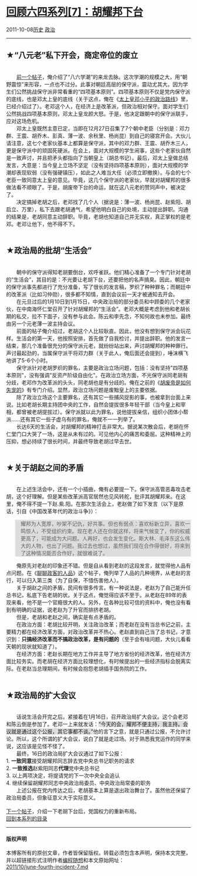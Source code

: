 <!DOCTYPE html>
<html xmlns="http://www.w3.org/1999/xhtml" xml:lang="zh-CN">
<head>
<meta http-equiv="Content-Type" content="text/html; charset=utf-8" />
<meta name="generator" content="Python script by program.think@gmail.com" />
<meta name="provider" content="program-think.blogspot.com" />
<link type="text/css" rel="stylesheet" href="../../css/program-think.css" />
<title>回顾六四系列[7]：胡耀邦下台 - 编程随想的博客</title>
</head>
<body>
<div id="main" style="width:100%;">
<h1><a href="../../index.md" title="回到首页">回顾六四系列[7]：胡耀邦下台</a></h1>
<div class="post-info"><span class="date-header">2011-10-08</span><a href="../../tags/E58E86E58FB2.md" class="tag">历史</a> <a href="../../tags/E694BFE6B2BB.md" class="tag">政治</a> </div>
<hr>
<div class="post">
<h2>★“八元老”私下开会，商定帝位的废立</h2><br />&#12288;&#12288;<a href="../../2011/09/june-fourth-incident-6.md" target="_blank">前一个帖子</a>，俺介绍了“八六学潮”的来龙去脉。这次学潮的规模之大，用“朝野震惊”来形容，一点也不过分。此事对朝廷高层的保守派，震动尤其大。因为学生们公然挑战保守派非常看重的“四项基本原则”。四项基本原则不仅是党内保守派的底线，也是邓太上皇的底线（关于这点，俺在《<a href="../../2011/07/june-fourth-incident-3.md">太上皇邓小平的政治路线</a>》里，已经介绍过了）。老邓这个人，在经济上是改革派，但政治相对保守。面对学生们公然挑战四项基本原则，邓太上皇龙颜大怒。于是，他决定跟朝中的保守派联手，应对这场危机。<!--program-think--><br />&#12288;&#12288;邓太上皇既然主意已定，当即在12月27日召集了7个朝中老臣（分别是：邓力群、王震、胡乔木、彭真、薄一波、余秋里、杨尚昆）到自己的寝宫开会。大伙儿请注意，这七个老家伙基本上都算是保守派，其中的邓力群、王震、胡乔木三人，更是保守派中的顽固死硬派。在会上，面对大规模的学生闹事，这些个老家伙自然是一致声讨，并且把矛头都指向了当朝皇上（胡总书记）。最后，邓太上皇做总结发言，大意是：当今皇上立场不坚定（没有坚持四项基本原则），面对大规模的学潮却表现软弱（没有强硬镇压），如此之人难当大任（必须立即撤换）。与会的七个老臣一致同意太上皇的意见。毕竟，这几个保守派的老家伙，早就对胡耀邦的很多做法看不顺眼了。于是，胡废帝下台的命运，就在这八元老的赞同声中，被决定了。<br />&#12288;&#12288;决定搞掉老胡之后，老邓找了几个人（据说是：薄一波、杨尚昆、赵紫阳、胡启立、万里），私下去跟老胡通气，希望他明白自己的处境，主动提出辞职。沟通的结果是，老胡同意主动辞职。毕竟，老胡也知道自己并无实权，真正掌权的是老邓。老邓让他下，他不得不下。<br /><br /><h2>★政治局的批胡“生活会”</h2><br />&#12288;&#12288;朝中的保守派得知老胡要倒台，欢呼雀跃。他们精心准备了一个专门针对老胡的“生活会”，其目的是：不光要让老胡下台，还要把他的名声搞臭。因此，朝廷中的保守派事先都进行了充分准备，写了很长的发言稿，罗织了种种罪名；而朝廷中的改革派（比如习仲勋），很多都不知情，直到会议前一天才被通知去开会。<br />&#12288;&#12288;在元旦过后的1月10日到1月15日，中央政治局的部分委员和中顾委的几个老家伙，在中南海怀仁堂召开了针对胡耀邦的“生活会”。老邓大概是考虑到他和老胡长期的私交，拉不下面子，没有参与此会。陈云和李先念，不知何故也未参加。最终由另一个元老薄一波主持会议。<br />&#12288;&#12288;前面的帖子俺介绍过，老胡这个人比较耿直。因此，他没有想到保守派会玩花样。生活会的第一天，他按照安排，首先做了自我检讨，并提出辞职。他的发言一结束，那几个准备很充分的保守派元老，就纷纷站出来，声讨胡耀邦的种种罪行。声讨最起劲的，当属保守派干将邓力群（关于此人，俺后面还会提到），唾沫横飞地讲了5-6个小时。<br />&#12288;&#12288;保守派针对老胡罗织的罪名，主要是政治立场问题，包括：没有坚持"四项基本原则"，没有强调"反资产阶级自由化"。在政治立场方面，不光保守派同老胡有分歧，老邓作为改革派的头头，同老胡也是有分歧的。俺在之前的《<a href="../../2011/08/june-fourth-incident-5.md">胡废帝是如何失宠的</a>》有专门介绍。显然，政治立场问题是废黜皇上的主要依据。<br />&#12288;&#12288;除了政治立场这个主要罪名，还有其它一些捕风捉影的事，也被拿到台面上来说。比如老胡长期主持团中央的工作，自然会提拔很多年轻干部（当今皇上和宰相，都曾被老胡提拔过）。保守派就以此为罪名，说他提拔亲信，组织小团体小帮派……还有其它一些子虚乌有的罪名，俺就不一一列举了。<br />&#12288;&#12288;长达6天的生活会，对胡耀邦的精神打击非常大。据说某次散会后，老胡在怀仁堂门口大哭了一场，这是从未有过的。可见他内心的痛苦和委屈。这种精神上的压抑，想必持续了很长时间，并最终导致老胡过早去世。<br /><br /><h2>★关于胡赵之间的矛盾</h2><br />&#12288;&#12288;在上述生活会中，还有一个小插曲，俺有必要提一下。保守派高管恶毒攻击老胡，这个好理解。但是某些改革派高官居然也见风转舵，批评其胡耀邦来。在这里，俺不得不提一下赵.紫.阳。在那次生活会上，老赵做了如下发言（以下是原话，引自《中国改革年代的政治斗争》）：<br /><blockquote style="background-color:#DDD;">耀邦为人宽厚，吵架不记仇，好共事。但也有弱点：喜欢标新立异，喜欢一鸣惊人，不受组织约束。现在老人还在你就这样，将来气候变了，你的权威更高了，可能成为大问题。人再好，也会发生变化。斯大林、毛泽东这么伟大的人物，也出了问题。我过去也想过，虽然我们现在合作得很好，将来到了这种情况能否合作好，就很难说了。</blockquote>&#12288;&#12288;俺原先对老赵的印象还不错。但是自从看到老赵的这段发言，就觉得他人品有点问题。在《<a href="../../2011/06/politician-integrity.md">聊聊政客的人品</a>》这个帖子，俺列举了人品的几种境界，从老赵的言行，可以归入第三类（为了自保，不惜伤害他人）。<br />&#12288;&#12288;关于胡赵之间的矛盾，民间有很多传言。有一种说法是，老赵为了自己能升任总书记，私底下告老胡的状。关于这点，俺觉得应该不至于。从老赵在89年的表现来看，他不是一个官瘾很大的人。另外，在各种比较可信的资料中，俺也没有看到有明确的证据，说老赵为了升官而排挤老胡。<br />&#12288;&#12288;但是，老胡和老赵之间，确实是有点矛盾的。<br />&#12288;&#12288;在政治方面：老胡比较开明，关注政治改革；而老赵在没有当总书记之前，主要精力都在经济改革方面，对政治改革并不热心。老赵直到自己当了总书记，才意识到：<b>只搞经济改革而不搞政治改革，是有问题的</b>（至于会有啥问题，大伙儿看看天朝的现状就知道了）。<br />&#12288;&#12288;在经济方面：老赵长期在地方工作并主导了地方省份的经济改革，他在经济方面比较务实。而老胡在经济方面比较理想化，有时候提出的一些经济指标会脱离实际。在老赵当总理期间，有时候会抱怨老胡插手国务院的工作。<br /><br /><h2>★政治局的扩大会议</h2><br />&#12288;&#12288;话说生活会开完之后。紧接着在1月16日，召开政治局扩大会议。这个会老邓和陈云倒是参加了。老邓一上来就发话：<q style="background-color:#DDD;">今天的会，耀邦不便主持，我主持。会议就是通过这个公报，其它事都不谈。</q>他的言下之意，就是只通过公报，不允许讨论。所以，这个所谓的扩大会议，说白了就是走过场。对于熟悉我党运作的同学来说，这应该是见怪不怪了。<br />&#12288;&#12288;最终，16日的政治局扩大会议通过了如下公报：<br />1. <b>一致同意</b>接受胡耀邦同志辞去党中央总书记职务的请求<br />2. <b>一致推选</b>赵紫阳同志<b>代理</b>党中央总书记<br />3. 以上两项决定，将提请党的下一次中央全会追认<br />4. 继续保留胡耀邦同志中央政治局委员、中央政治局常委的职务<br />&#12288;&#12288;上述公报在党内传达之后，老胡基本上算是退出政治舞台了。虽然他还保留了政治局委员，但象征意义大于实际意义。<br /><br /><a href="../../2011/10/june-fourth-incident-8.md">下一个帖子</a>，介绍一下老胡下台后，党国权力的重新布局。<br /><a href="../../2011/06/june-fourth-incident-0.md#index" target="_blank">回到本系列的目录</a><div class="blogger-post-footer">
</div>
<hr>
<div class="copyright">
<h4>版权声明</h4>
本博客所有的原创文章，作者皆保留版权。转载必须包含本声明，保持本文完整，并以超链接形式注明作者<a href="mailto:program.think@gmail.com">编程随想</a>和本文原始网址：<br>
<a href="2011/10/june-fourth-incident-7.md">2011/10/june-fourth-incident-7.md</a>
</div>
</div>
</body>
</html>
